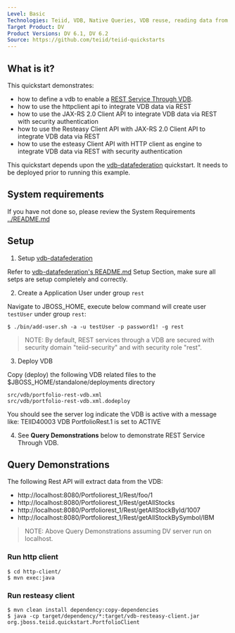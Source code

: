 ```yaml
---
Level: Basic
Technologies: Teiid, VDB, Native Queries, VDB reuse, reading data from JDBC, delimited file, REST Service Through VDB
Target Product: DV
Product Versions: DV 6.1, DV 6.2
Source: https://github.com/teiid/teiid-quickstarts
---
```


## What is it?

This quickstart demonstrates:

* how to define a vdb to enable a [REST Service Through VDB](https://docs.jboss.org/author/display/TEIID/REST+Service+Through+VDB).
* how to use the httpclient api to integrate VDB data via REST
* how to use the JAX-RS 2.0 Client API to integrate VDB data via REST with security authentication
* how to use the Resteasy Client API with JAX-RS 2.0 Client API to integrate VDB data via REST
* how to use the esteasy Client API with HTTP client as engine to integrate VDB data via REST with security authentication

This quickstart depends upon the [vdb-datafederation](../vdb-datafederation) quickstart.  It needs to be deployed prior to running this example.

## System requirements

If you have not done so, please review the System Requirements [../README.md](../README.md)

## Setup

1)  Setup [vdb-datafederation](../vdb-datafederation)

Refer to [vdb-datafederation's README.md](../vdb-datafederation/README.md) Setup Section, make sure all setps are setup completely and correctly.

2) Create a Application User under group `rest`

Navigate to JBOSS_HOME, execute below command will create user `testUser` under group `rest`:

~~~
$ ./bin/add-user.sh -a -u testUser -p password1! -g rest
~~~ 

> NOTE: By default, REST services through a VDB are secured with security domain "teiid-security" and with security role "rest".
		
3)  Deploy VDB

Copy (deploy) the following VDB related files to the $JBOSS_HOME/standalone/deployments directory

~~~
src/vdb/portfolio-rest-vdb.xml
src/vdb/portfolio-rest-vdb.xml.dodeploy
~~~

You should see the server log indicate the VDB is active with a message like:  TEIID40003 VDB PortfolioRest.1 is set to ACTIVE

4) See **Query Demonstrations** below to demonstrate REST Service Through VDB.

## Query Demonstrations

The following Rest API will extract data from the VDB:

* http://localhost:8080/Portfoliorest_1/Rest/foo/1
* http://localhost:8080/Portfoliorest_1/Rest/getAllStocks
* http://localhost:8080/Portfoliorest_1/Rest/getAllStockById/1007
* http://localhost:8080/Portfoliorest_1/Rest/getAllStockBySymbol/IBM

> NOTE: Above Query Demonstrations assuming DV server run on localhost.

### Run http client

~~~
$ cd http-client/
$ mvn exec:java
~~~

### Run resteasy client

~~~
$ mvn clean install dependency:copy-dependencies
$ java -cp target/dependency/*:target/vdb-resteasy-client.jar org.jboss.teiid.quickstart.PortfolioClient
~~~
